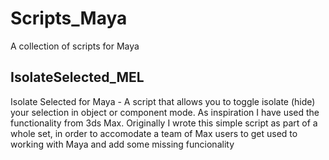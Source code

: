 # Scripts_Maya
 A collection of scripts for Maya

## IsolateSelected_MEL
Isolate Selected for Maya - A script that allows you to toggle isolate (hide) your selection in object or component mode.
As inspiration I have used the functionality from 3ds Max. Originally I wrote this simple script as part of a whole set, in order to accomodate a team of Max users to get used to working with Maya and add some missing funcionality
